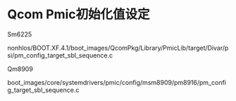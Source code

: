 # Qcom Pmic初始化值设定
Sm6225

nonhlos/BOOT.XF.4.1/boot_images/QcomPkg/Library/PmicLib/target/Divar/psi/pm_config_target_sbl_sequence.c

Qm8909

boot_images/core/systemdrivers/pmic/config/msm8909/pm8916/pm_config_target_sbl_sequence.c

